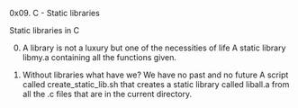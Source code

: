 0x09. C - Static libraries

Static libraries in C

0. A library is not a luxury but one of the necessities of life
	A static library libmy.a containing all the functions given.
	
1. Without libraries what have we? We have no past and no future
	A script called create_static_lib.sh that creates a static library called liball.a from all the .c files that are in the current directory.
